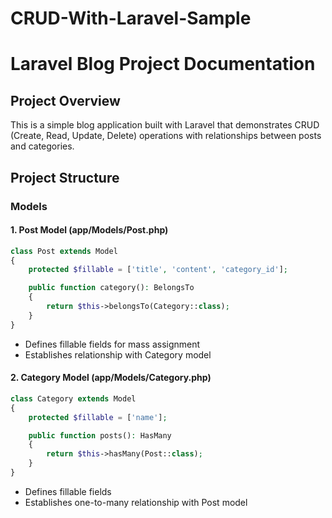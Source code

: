 # CRUD-With-Laravel-Sample

<h1>Laravel Blog Project Documentation</h1>

<h2>Project Overview</h2>

<p>This is a simple blog application built with Laravel that demonstrates CRUD (Create, Read, Update, Delete) operations with relationships between posts and categories.</p>

<h2>Project Structure</h2>
<h3>Models</h3>

<h4>1. Post Model (app/Models/Post.php)</h4>

```php
class Post extends Model
{
    protected $fillable = ['title', 'content', 'category_id'];

    public function category(): BelongsTo
    {
        return $this->belongsTo(Category::class);
    }
}
```

<ul>
<li>Defines fillable fields for mass assignment</li>
<li>Establishes relationship with Category model</li>
</ul>

<h4>2. Category Model (app/Models/Category.php)</h4>

```php
class Category extends Model
{
    protected $fillable = ['name'];

    public function posts(): HasMany
    {
        return $this->hasMany(Post::class);
    }
}
```

<ul>
<li>Defines fillable fields</li>
<li>Establishes one-to-many relationship with Post model</li>
</ul>

<h3></h3>

